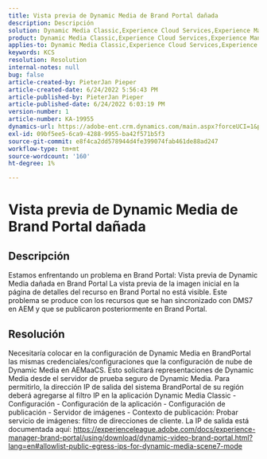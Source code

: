 ```yaml
---
title: Vista previa de Dynamic Media de Brand Portal dañada
description: Descripción
solution: Dynamic Media Classic,Experience Cloud Services,Experience Manager,Experience Manager as a Cloud Service
product: Dynamic Media Classic,Experience Cloud Services,Experience Manager,Experience Manager as a Cloud Service
applies-to: Dynamic Media Classic,Experience Cloud Services,Experience Manager Assets,Experience Manager as a Cloud Service,Experience Manager 6.5
keywords: KCS
resolution: Resolution
internal-notes: null
bug: false
article-created-by: PieterJan Pieper
article-created-date: 6/24/2022 5:56:43 PM
article-published-by: PieterJan Pieper
article-published-date: 6/24/2022 6:03:19 PM
version-number: 1
article-number: KA-19955
dynamics-url: https://adobe-ent.crm.dynamics.com/main.aspx?forceUCI=1&pagetype=entityrecord&etn=knowledgearticle&id=4c79a1fd-e6f3-ec11-bb3d-6045bd015716
exl-id: 09bf5ee5-6ca9-4288-9955-ba42f571b5f3
source-git-commit: e8f4ca2dd578944d4fe399074fab461de88ad247
workflow-type: tm+mt
source-wordcount: '160'
ht-degree: 1%

---
```


# Vista previa de Dynamic Media de Brand Portal dañada

## Descripción


Estamos enfrentando un problema en Brand Portal: Vista previa de Dynamic Media dañada en Brand Portal La vista previa de la imagen inicial en la página de detalles del recurso en Brand Portal no está visible. Este problema se produce con los recursos que se han sincronizado con DMS7 en AEM y que se publicaron posteriormente en Brand Portal.


## Resolución


Necesitaría colocar en la configuración de Dynamic Media en BrandPortal las mismas credenciales/configuraciones que la configuración de nube de Dynamic Media en AEMaaCS.
Esto solicitará representaciones de Dynamic Media desde el servidor de prueba seguro de Dynamic Media. Para permitirlo, la dirección IP de salida del sistema BrandPortal de su región deberá agregarse al filtro IP en la aplicación Dynamic Media Classic - Configuración - Configuración de la aplicación - Configuración de publicación - Servidor de imágenes - Contexto de publicación: Probar servicio de imágenes: filtro de direcciones de cliente.
La IP de salida está documentada aquí: https://experienceleague.adobe.com/docs/experience-manager-brand-portal/using/download/dynamic-video-brand-portal.html?lang=en#allowlist-public-egress-ips-for-dynamic-media-scene7-mode
